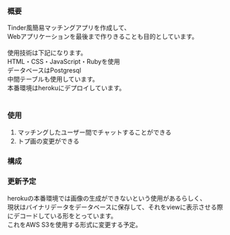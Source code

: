 ### 概要
Tinder風簡易マッチングアプリを作成して、<br>
Webアプリケーションを最後まで作りきることも目的としています。<br>
<br>
使用技術は下記になります。<br>
HTML・CSS・JavaScript・Rubyを使用<br>
データベースはPostgresql<br>
中間テーブルも使用しています。<br>
本番環境はherokuにデプロイしています。<br>
<br>

### 使用
1. マッチングしたユーザー間でチャットすることができる
2. トプ画の変更ができる

### 構成

### 更新予定
herokuの本番環境では画像の生成ができないという使用があるらしく、<br>
現状はバイナリデータをデータベースに保存して、それをviewに表示させる際にデコードしている形をとっています。<br>
これをAWS S3を使用する形式に変更する予定。

